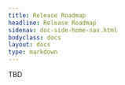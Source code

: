 ```yaml
---
title: Release Roadmap
headline: Release Roadmap
sidenav: doc-side-home-nav.html
bodyclass: docs
layout: docs
type: markdown
---
```


TBD


